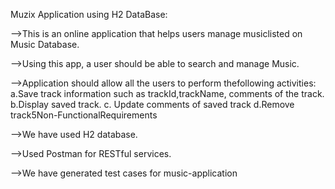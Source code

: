 Muzix Application using H2 DataBase:

-->This is an online application that helps users manage musiclisted on Music Database.

-->Using this app, a user should be able to search and manage Music.

-->Application should allow all the users to perform thefollowing activities:
	a.Save track information such as trackId,trackName, comments of the track.
	b.Display saved track.
	c. Update comments of saved track
	d.Remove track5Non-FunctionalRequirements

-->We have used H2 database.

-->Used Postman for RESTful services.

-->We have generated test cases for music-application



